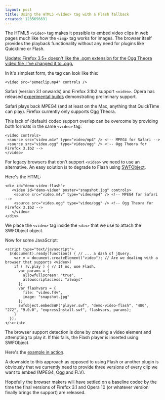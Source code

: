 ```yaml
--- 
layout: post
title: Using the HTML5 <video> tag with a Flash fallback
created: 1235696691
---
```

The HTML5 `<video>` tag makes it possible to embed video clips in web pages much like how the `<img>` tag works for images. The browser itself provides the playback functionality without any need for plugins like Quicktime or Flash.
<!--break-->
<ins>Update: Firefox 3.5+ doesn't like the .ogm extension for the Ogg Theora video file, I've changed it to .ogg.</ins>

In it's simplest form, the tag can look like this:

    <video src="someclip.mp4" controls />
  
Safari (version 3.1 onwards) and Firefox 3.1b2 support `<video>`. Opera has released [experimental builds](http://dev.opera.com/articles/view/a-call-for-video-on-the-web-opera-vid/) demonstrating preliminary support.
  
Safari plays back MPEG4 (and at least on the Mac, anything that QuickTime can play). Firefox currently only supports Ogg Theora. 

This lack of (default) codec support overlap can be overcome by providing both formats in the same `<video>` tag:

    <video controls>
     <source src="video.m4v" type="video/mp4" /> <!-- MPEG4 for Safari -->
     <source src="video.ogg" type="video/ogg" /> <!-- Ogg Theora for Firefox 3.1b2 -->
    </video>
    
For legacy browsers that don't support `<video>` we need to use an alternative. An easy solution is to degrade to Flash using [SWFObject](http://code.google.com/p/swfobject/).
  
Here's the HTML:

    <div id="demo-video-flash">
       <video id="demo-video" poster="snapshot.jpg" controls>
        <source src="video.m4v" type="video/mp4" /> <!-- MPEG4 for Safari -->
        <source src="video.ogg" type="video/ogg" /> <!-- Ogg Theora for Firefox 3.1b2 -->
       </video>
    </div>
    
We place the `<video>` tag inside the `<div>` that we use to attach the SWFObject object.

Now for some JavaScript:

    <script type="text/javascript">
      $(document).ready(function() { // ... a dash of jQuery.
        var v = document.createElement("video"); // Are we dealing with a browser that supports <video>? 
        if ( !v.play ) { // If no, use Flash.
          var params = {
            allowfullscreen: "true",
            allowscriptaccess: "always"
          };
          var flashvars = {
            file: "video.f4v",
            image: "snapshot.jpg"
          };
          swfobject.embedSWF("player.swf", "demo-video-flash", "480", "272", "9.0.0", "expressInstall.swf", flashvars, params);
        }
      });
    </script>
    
The browser support detection is done by creating a video element and attempting to play it. If this fails, the Flash player is inserted using SWFObject.
    
Here's the [example in action](/examples/html5-video/).

A downside to this approach as opposed to using Flash or another plugin is obviously that we currently need to provide three versions of every clip we want to embed (MPEG4, Ogg and FLV). 

Hopefully the browser makers will have settled on a baseline codec by the time the final versions of Firefox 3.1 and Opera 10 (or whatever version finally brings the support) are released.
